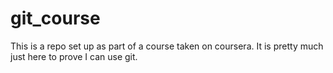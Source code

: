 # git_course

This is a repo set up as part of a course taken on coursera. It is pretty much just here to prove I can use git. 
